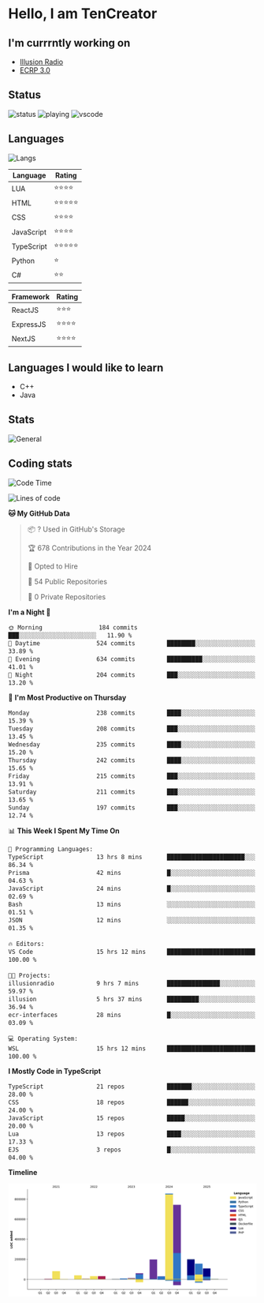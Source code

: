 # Hello, I am TenCreator

## I'm currrntly working on
- [Illusion Radio](https://illusionradio.co.uk/)
- [ECRP 3.0](http://github.com/Emerald-Coast-Roleplay/)

## Status
![status](https://api.statusbadges.me/badge/status/518334475038359555?simple=true&style=for-the-badge)
![playing](https://api.statusbadges.me/badge/playing/518334475038359555?style=for-the-badge)
![vscode](https://api.statusbadges.me/badge/vscode/518334475038359555?style=for-the-badge)

## Languages
![Langs](https://github-readme-stats.vercel.app/api/top-langs/?username=tencreator&layout=compact&theme=radical)


|Language|Rating|
|--------|------|
|LUA|⭐️⭐️⭐️⭐️|
|HTML|⭐️⭐️⭐️⭐️⭐️|
|CSS|⭐️⭐️⭐️⭐️|
|JavaScript|⭐️⭐️⭐️⭐️|
|TypeScript|⭐️⭐️⭐️⭐️⭐️|
|Python|⭐️|
|C#|⭐️⭐️ |

|Framework|Rating|
|--------|------|
|ReactJS|⭐️⭐️⭐|
|ExpressJS|⭐️⭐️⭐️⭐️|
|NextJS|⭐️⭐️⭐⭐️|

## Languages I would like to learn
- C++
- Java

## Stats
![General](https://github-readme-stats.vercel.app/api?username=tencreator&show_icons=true&theme=radical)

## Coding stats

<!--START_SECTION:waka-->
![Code Time](http://img.shields.io/badge/Code%20Time-314%20hrs%2023%20mins-blue)

![Lines of code](https://img.shields.io/badge/From%20Hello%20World%20I%27ve%20Written-1.8%20million%20lines%20of%20code-blue)

**🐱 My GitHub Data** 

> 📦 ? Used in GitHub's Storage 
 > 
> 🏆 678 Contributions in the Year 2024
 > 
> 💼 Opted to Hire
 > 
> 📜 54 Public Repositories 
 > 
> 🔑 0 Private Repositories 
 > 
**I'm a Night 🦉** 

```text
🌞 Morning                184 commits         ███░░░░░░░░░░░░░░░░░░░░░░   11.90 % 
🌆 Daytime                524 commits         ████████░░░░░░░░░░░░░░░░░   33.89 % 
🌃 Evening                634 commits         ██████████░░░░░░░░░░░░░░░   41.01 % 
🌙 Night                  204 commits         ███░░░░░░░░░░░░░░░░░░░░░░   13.20 % 
```
📅 **I'm Most Productive on Thursday** 

```text
Monday                   238 commits         ████░░░░░░░░░░░░░░░░░░░░░   15.39 % 
Tuesday                  208 commits         ███░░░░░░░░░░░░░░░░░░░░░░   13.45 % 
Wednesday                235 commits         ████░░░░░░░░░░░░░░░░░░░░░   15.20 % 
Thursday                 242 commits         ████░░░░░░░░░░░░░░░░░░░░░   15.65 % 
Friday                   215 commits         ███░░░░░░░░░░░░░░░░░░░░░░   13.91 % 
Saturday                 211 commits         ███░░░░░░░░░░░░░░░░░░░░░░   13.65 % 
Sunday                   197 commits         ███░░░░░░░░░░░░░░░░░░░░░░   12.74 % 
```


📊 **This Week I Spent My Time On** 

```text
💬 Programming Languages: 
TypeScript               13 hrs 8 mins       ██████████████████████░░░   86.34 % 
Prisma                   42 mins             █░░░░░░░░░░░░░░░░░░░░░░░░   04.63 % 
JavaScript               24 mins             █░░░░░░░░░░░░░░░░░░░░░░░░   02.69 % 
Bash                     13 mins             ░░░░░░░░░░░░░░░░░░░░░░░░░   01.51 % 
JSON                     12 mins             ░░░░░░░░░░░░░░░░░░░░░░░░░   01.35 % 

🔥 Editors: 
VS Code                  15 hrs 12 mins      █████████████████████████   100.00 % 

🐱‍💻 Projects: 
illusionradio            9 hrs 7 mins        ███████████████░░░░░░░░░░   59.97 % 
illusion                 5 hrs 37 mins       █████████░░░░░░░░░░░░░░░░   36.94 % 
ecr-interfaces           28 mins             █░░░░░░░░░░░░░░░░░░░░░░░░   03.09 % 

💻 Operating System: 
WSL                      15 hrs 12 mins      █████████████████████████   100.00 % 
```

**I Mostly Code in TypeScript** 

```text
TypeScript               21 repos            ███████░░░░░░░░░░░░░░░░░░   28.00 % 
CSS                      18 repos            ██████░░░░░░░░░░░░░░░░░░░   24.00 % 
JavaScript               15 repos            █████░░░░░░░░░░░░░░░░░░░░   20.00 % 
Lua                      13 repos            ████░░░░░░░░░░░░░░░░░░░░░   17.33 % 
EJS                      3 repos             █░░░░░░░░░░░░░░░░░░░░░░░░   04.00 % 
```



**Timeline**

![Lines of Code chart](https://raw.githubusercontent.com/tencreator/tencreator/main/assets/bar_graph.png)


<!--END_SECTION:waka-->
